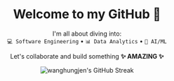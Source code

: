 <h1 align="center"> Welcome to my GitHub 👋</h1>

<p align="center">
  I'm all about diving into:<br>
  <code>💻 Software Engineering</code> • 
  <code>📊 Data Analytics</code> • 
  <code>🤖 AI/ML</code>
</p>

<p align="center">
  Let's collaborate and build something <strong>✨ AMAZING ✨</strong>
</p>

<p align="center">
  <img src="https://github-readme-streak-stats.herokuapp.com/?user=wanghungjen&theme=tokyonight&hide_border=true" alt="wanghungjen's GitHub Streak" />
</p>


<!---
**wanghungjen/wanghungjen** is a ✨ _special_ ✨ repository because its `README.md` (this file) appears on your GitHub profile.

Here are some ideas to get you started:

- 🔭 I’m currently working on ...
- 🌱 I’m currently learning ...
- 👯 I’m looking to collaborate on ...
- 🤔 I’m looking for help with ...
- 💬 Ask me about ...
- 📫 How to reach me: ...
- 😄 Pronouns: ...
- ⚡ Fun fact: ...
--->
